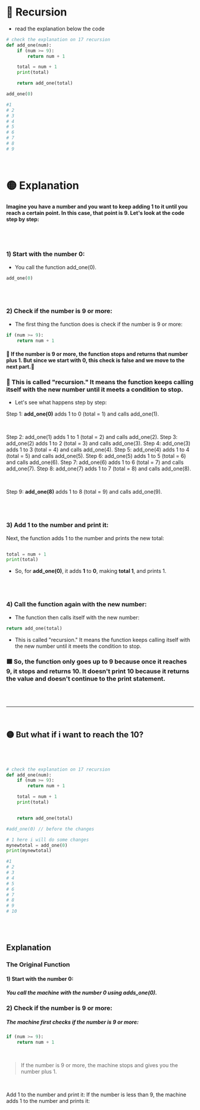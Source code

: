 # 🍭 Recursion

- read the explanation below the code

```python
# check the explanation on 17 recursion
def add_one(num):
    if (num >= 9):
        return num + 1

    total = num + 1
    print(total)

    return add_one(total)

add_one(0)

#1
# 2
# 3
# 4
# 5
# 6
# 7
# 8
# 9
```

<br>

# 🟡 Explanation

#### Imagine you have a number and you want to keep adding **1** to it until you reach a certain point. In this case, that point is **9**. Let's look at the code step by step:

<br><br>

### 1) Start with the number 0:

- You call the function add_one(0).

```python
add_one(0)
```

<br><br>

### 2) Check if the number is 9 or more:

- The first thing the function does is check if the number is 9 or more:

```python
if (num >= 9):
    return num + 1

```

#### 👾 If the number is 9 or more, the function stops and returns that number plus 1. But since we start with 0, this check is false and we move to the next part.👾

### 🍰 This is called "recursion." It means the function keeps calling itself with the new number until it meets a condition to stop.

- Let's see what happens step by step:

Step 1: **add_one(0)** adds 1 to 0 (total = 1) and calls add_one(1).

 <br>

Step 2: add_one(1) adds 1 to 1 (total = 2) and calls add_one(2).
Step 3: add_one(2) adds 1 to 2 (total = 3) and calls add_one(3).
Step 4: add_one(3) adds 1 to 3 (total = 4) and calls add_one(4).
Step 5: add_one(4) adds 1 to 4 (total = 5) and calls add_one(5).
Step 6: add_one(5) adds 1 to 5 (total = 6) and calls add_one(6).
Step 7: add_one(6) adds 1 to 6 (total = 7) and calls add_one(7).
Step 8: add_one(7) adds 1 to 7 (total = 8) and calls add_one(8).

<br>

Step 9: **add_one(8)** adds 1 to 8 (total = 9) and calls add_one(9).

<br>
<br>

### 3) Add 1 to the number and print it:

Next, the function adds 1 to the number and prints the new total:

```python

total = num + 1
print(total)
```

- So, for **add_one(0)**, it adds **1** to **0**, making **total 1**, and prints 1.

<br>
<br>

### 4) Call the function again with the new number:

- The function then calls itself with the new number:

```python
return add_one(total)

```

- This is called "recursion." It means the function keeps calling itself with the new number until it meets the condition to stop.

### 🟥 So, the function only goes up to 9 because once it reaches 9, it stops and returns 10. It doesn't print 10 because it returns the value and doesn't continue to the print statement.

<br>
<br>

---

<br>

## 🟡 But what if i want to reach the 10?

<br>
<br>

```python
# check the explanation on 17 recursion
def add_one(num):
    if (num >= 9):
        return num + 1

    total = num + 1
    print(total)


    return add_one(total)

#add_one(0) // before the changes

# 1 here i will do some changes
mynewtotal = add_one(0)
print(mynewtotal)

#1
# 2
# 3
# 4
# 5
# 6
# 7
# 8
# 9
# 10
```

<br>
<br>

## Explanation

### The Original Function

#### 1) Start with the number 0:

##### You call the machine with the number 0 using adds_one(0).

### 2) Check if the number is 9 or more:

##### The machine first checks if the number is 9 or more:

```python
if (num >= 9):
    return num + 1

```

<br>

> If the number is 9 or more, the machine stops and gives you the number plus 1.

<br>

Add 1 to the number and print it:
If the number is less than 9, the machine adds 1 to the number and prints it:
